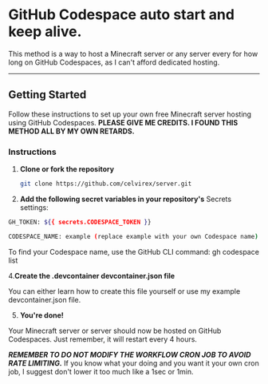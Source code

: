 # GitHub Codespace auto start and keep alive.

This method is a way to host a Minecraft server or any server every for how long on GitHub Codespaces, as I can't afford dedicated hosting.

---

## Getting Started

Follow these instructions to set up your own free Minecraft server hosting using GitHub Codespaces. **PLEASE GIVE ME CREDITS. I FOUND THIS METHOD ALL BY MY OWN RETARDS.**

### Instructions

1. **Clone or fork the repository**  
   ```sh
   git clone https://github.com/celvirex/server.git

2. **Add the following secret variables in your repository's** Secrets settings:
```sh
GH_TOKEN: ${{ secrets.CODESPACE_TOKEN }}

CODESPACE_NAME: example (replace example with your own Codespace name)
```
To find your Codespace name, use the GitHub CLI command: gh codespace list

4.**Create the .devcontainer devcontainer.json file**

You can either learn how to create this file yourself or use my example devcontainer.json file.

5. **You're done!**

Your Minecraft server or server should now be hosted on GitHub Codespaces. Just remember, it will restart every 4 hours.

***REMEMBER TO DO NOT MODIFY THE WORKFLOW CRON JOB TO AVOID RATE LIMITING.***
If you know what your doing and you want it your own cron job, I suggest don't lower it too much like a 1sec or 1min.
